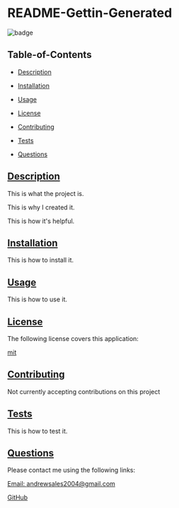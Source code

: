 
  # README-Gettin-Generated

  
  ![badge](https://img.shields.io/badge/license-mit-blue)
    

  ## Table-of-Contents

  * [Description](#description)
  * [Installation](#installation)
  * [Usage](#usage)

  * [License](#license)
    
  * [Contributing](#contributing)
  * [Tests](#tests)
  * [Questions](#questions)
  
  ## [Description](#table-of-contents)

  This is what the project is.

  This is why I created it.

  This is how it's helpful.

  ## [Installation](#table-of-contents)

  This is how to install it.

  ## [Usage](#table-of-contents)

  This is how to use it.

  
  ## [License](#table-of-contents)
  The following license covers this application:
    
  [mit](https://choosealicense.com/license/mit)
    
    

  ## [Contributing](#table-of-contents)
  
  
  Not currently accepting contributions on this project
    

  ## [Tests](#table-of-contents)

  This is how to test it.

  ## [Questions](#table-of-contents)

  Please contact me using the following links:

  [Email: andrewsales2004@gmail.com](mailto:andrewsales2004@gmail.com)

  [GitHub](https://github.com/AndrewSalesJr)
